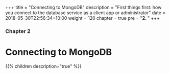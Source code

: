 +++
title = "Connecting to MongoDB"
description = "First things first: how you connect to the database service as a client app or administrator"
date = 2018-05-30T22:56:34+10:00
weight = 120
chapter = true
pre = "<b>2. </b>"
+++

### Chapter 2

# Connecting to MongoDB

{{% children description="true" %}}

